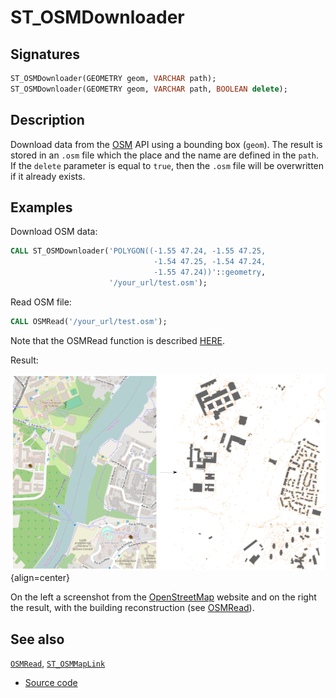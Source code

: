 # ST_OSMDownloader

## Signatures

```sql
ST_OSMDownloader(GEOMETRY geom, VARCHAR path);
ST_OSMDownloader(GEOMETRY geom, VARCHAR path, BOOLEAN delete);
```

## Description

Download data from the [OSM][wiki] API using a bounding box (`geom`). The result is stored in an `.osm` file which the place and the name are defined in the `path`. If the `delete` parameter is equal to `true`, then the `.osm` file will be overwritten if it already exists.

## Examples

Download OSM data:
```sql
CALL ST_OSMDownloader('POLYGON((-1.55 47.24, -1.55 47.25, 
                                -1.54 47.25, -1.54 47.24, 
                                -1.55 47.24))'::geometry, 
                      '/your_url/test.osm');
```


Read OSM file:

```sql
CALL OSMRead('/your_url/test.osm');
```

Note that the OSMRead function is described [HERE](../OSMRead).

Result:

![](./ST_OSMDownloader.png){align=center}

On the left a screenshot from the [OpenStreetMap](http://www.openstreetmap.org) website and on the right the result, with the building reconstruction (see [OSMRead](../OSMRead)).


## See also

 [`OSMRead`](../OSMRead), [`ST_OSMMapLink`](../ST_OSMMapLink)
* <a href="https://github.com/orbisgis/h2gis/blob/master/h2gis-functions/src/main/java/org/h2gis/functions/io/osm/ST_OSMDownloader.java" target="_blank">Source code</a>

[wiki]: http://wiki.openstreetmap.org/wiki/OSM_XML

